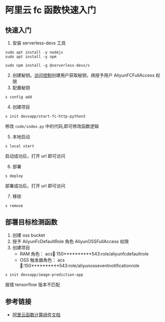 # 阿里云 fc 函数快速入门

## 快速入门

1. 安装 serverless-devs 工具

```
sudo apt install -y nodejs
sudo apt install -y npm

sudo npm install -g @serverless-devs/s
```

2. 创建秘钥。[访问控制](https://ram.console.aliyun.com/overview)创建用户获取秘钥，病授予用户 AliyunFCFullAccess 权限
3. 配置秘钥

```
s config add
```

4. 创建项目

```
s init devsapp/start-fc-http-python3
```

修改 `code/index.py` 中的代码,即可修改函数逻辑

5. 本地启动

```
s local start
```

启动成功后，打开 url 即可访问


6. 部署

```
s deploy
```

部署成功后，打开 url 即可访问

7. 移除

```
s remove
```

## 部署目标检测函数

1. 创建 oss bucket
2. 授予 AliyunFcDefaultRole 角色 AliyunOSSFullAccess 权限
3. 创建项目
    - RAM 角色： acs:ram::150**********543:role/aliyunfcdefaultrole
    - OSS 触发器角色： acs:ram::150**********543:role/aliyunosseventnotificationrole

```
s init devsapp/image-prediction-app
```

报错 tensorflow 版本不匹配



## 参考链接

- [阿里云函数计算组件文档](https://docs.serverless-devs.com/fc/config)
